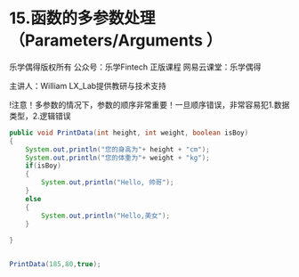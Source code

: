 

# 15.函数的多参数处理（Parameters/Arguments ）

乐学偶得版权所有  公众号：乐学Fintech  正版课程 网易云课堂：乐学偶得 

主讲人：William  LX_Lab提供教研与技术支持



!注意！多参数的情况下，参数的顺序非常重要！一旦顺序错误，非常容易犯1.数据类型，2.逻辑错误

```java
public void PrintData(int height, int weight, boolean isBoy)
{
	System.out,println("您的身高为"+ height + "cm");
	System.out,println("您的体重为"+ weight + "kg");
    if(isBoy)
    {
        System.out,println("Hello, 帅哥");
    } 
    else
    {
    	System.out,println("Hello,美女");    
    }
    
}


PrintData(185,80,true);
```

